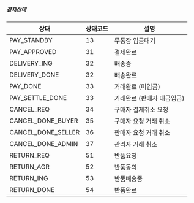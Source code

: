 

##### 결제상태

| 상태                  | 상태코드 | 설명 |
|--                     |--|--|
| PAY_STANDBY           | 13 | 무통장 입금대기 |
| PAY_APPROVED          | 31 | 결제완료 |
| DELIVERY_ING          | 32 | 배송중 |
| DELIVERY_DONE         | 32 | 배송완료 |
| PAY_DONE              | 33 | 거래완료 (미입금) |
| PAY_SETTLE_DONE       | 33 | 거래완료 (판매자 대금입금) |
| CANCEL_REQ            | 34 | 구매자 결제취소 요청 |
| CANCEL_DONE_BUYER     | 35 | 구매자 요청 거래 취소 |
| CANCEL_DONE_SELLER    | 36 | 판매자 요청 거래 취소 |
| CANCEL_DONE_ADMIN     | 37 | 관리자 거래 취소|
| RETURN_REQ            | 51 | 반품요청 |
| RETURN_AGR            | 52 | 반품동의 |
| RETURN_ING            | 53 | 반품배송중 |
| RETURN_DONE           | 54 | 반품완료 |


